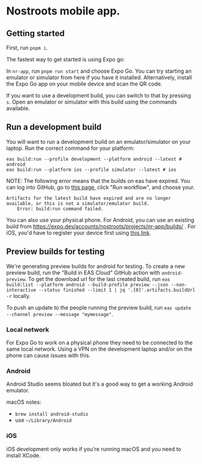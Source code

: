 # Nostroots mobile app.

## Getting started

First, run `pnpm i`.

The fastest way to get started is using Expo go:

In `nr-app`, run `pnpm run start` and choose Expo Go. You can try
starting an emulator or simulator from here if you have it
installed. Alternatively, install the Expo Go app on your mobile
device and scan the QR code.

If you want to use a development build, you can switch to that by
pressing `s`. Open an emulator or simulator with this build using the
commands available.

## Run a development build

You will want to run a development build on an emulator/simulator on your laptop. Run the correct command for your platform:

```
eas build:run --profile development --platform android --latest # android
eas build:run --platform ios --profile simulator --latest # ios
```

NOTE: The following error means that the builds on eas have expired. You can log into GitHub, go to [this page](https://github.com/Trustroots/nostroots/actions/workflows/eas-build.yaml), click "Run workflow", and choose your.

```
Artifacts for the latest build have expired and are no longer available, or this is not a simulator/emulator build.
    Error: build:run command failed.
```

You can also use your physical phone. For Android, you
can use an existing build from
https://expo.dev/accounts/nostroots/projects/nr-app/builds/ . For iOS,
you'd have to register your device first using [this link](https://expo.dev/register-device/2e489efb-3f93-453c-99b0-4567492e6bda).

## Preview builds for testing

We're generating preview builds for android for testing. To create a new preview build, run the "Build in EAS Cloud" GitHub action with `android-preview`. To get the download url for the last created build, run `eas build:list --platform android --build-profile preview --json --non-interactive --status finished --limit 1 | jq '.[0]'.artifacts.buildUrl -r` locally.

To push an update to the people running the preview build, run `eas update --channel preview --message "mymessage"`.

### Local network

For Expo Go to work on a physical phone they need to be connected to
the same local network. Using a VPN on the development laptop and/or
on the phone can cause issues with this.

### Android

Android Studio seems bloated but it's a good way to get a working
Android emulator.

macOS notes:

- `brew install android-studio`
- use `~/Library/Android`

### iOS

iOS development only works if you're running macOS and you need to
install XCode.
